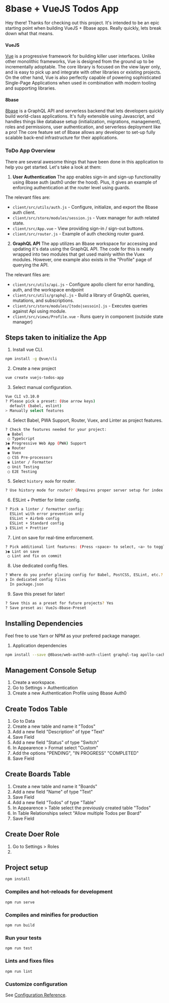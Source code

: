 # 8base + VueJS Todos App

Hey there! Thanks for checking out this project. It's intended to be an epic starting point when building VueJS + 8base apps. Really quickly, lets break down what that means.

#### VueJS
[Vue](https://vuejs.org/v2/guide/) is a progressive framework for building killer user interfaces. Unlike other monolithic frameworks, Vue is designed from the ground up to be incrementally adoptable. The core library is focused on the view layer only, and is easy to pick up and integrate with other libraries or existing projects. On the other hand, Vue is also perfectly capable of powering sophisticated Single-Page Applications when used in combination with modern tooling and supporting libraries.

#### 8base
[8base](https://docs.8base.com/) is a GraphQL API and serverless backend that lets developers quickly build world-class applications. It's fully extensible using Javascript, and handles things like database setup (initialization, migrations, management), roles and permissions, user authentication, and serverless deployment like a pro! The core feature set of 8base allows any developer to set-up fully scalable back-end infrastructure for their applications.

### ToDo App Overview
There are several awesome things that have been done in this application to help you get started. Let's take a look at them:

1. **User Authentication**
The app enables sign-in and sign-up functionality using 8base auth (auth0 under the hood). Plus, it gives an example of enforcing authentication at the router level using guards.

The relevant files are:
* `client/src/utils/auth.js` - Configure, initialize, and export the 8base auth client.
* `client/src/store/modules/session.js` - Vuex manager for auth related state.
* `client/src/App.vue` - View providing sign-in / sign-out buttons.
* `client/src/router.js` - Example of auth checking router guard.

2. **GraphQL API**
The app utilizes an 8base workspace for accessing and updating it's data using the GraphQL API. The code for this is neatly wrapped into two modules that get used mainly within the Vuex modules. However, one example also exists in the "Profile" page of querying the API.

The relevant files are:
* `client/src/utils/api.js` - Configure apollo client for error handling, auth, and the workspace endpoint
* `client/src/utils/graphql.js` - Build a library of GraphQL queries, mutations, and subscriptions.
* `client/src/store/modules/[todo|sessoin].js` - Executes queries against Api using module.
* `client/src/views/Profile.vue` - Runs query in component (outside state manager)

## Steps taken to initialize the App

1. Install vue CLI.
```sh
npm install -g @vue/cli
```

2. Create a new project
```sh
vue create vuejs-todos-app
```

3. Select manual configuration.
```sh
Vue CLI v3.10.0
? Please pick a preset: (Use arrow keys)
  default (babel, eslint)
> Manually select features
```

4. Select Babel, PWA Support, Router, Vuex, and Linter as project features.
```sh
? Check the features needed for your project:
 ◉ Babel
 ◯ TypeScript
❯◉ Progressive Web App (PWA) Support
 ◉ Router
 ◉ Vuex
 ◯ CSS Pre-processors
 ◉ Linter / Formatter
 ◯ Unit Testing
 ◯ E2E Testing
```

5. Select `history mode` for router.
```sh
? Use history mode for router? (Requires proper server setup for index fallback in production) Yes
```

6. ESLint + Prettier for linter config.
```sh
? Pick a linter / formatter config:
  ESLint with error prevention only
  ESLint + Airbnb config
  ESLint + Standard config
❯ ESLint + Prettier
```

7. Lint on save for real-time enforcement.
```sh
? Pick additional lint features: (Press <space> to select, <a> to toggle all, <i> to invert selection)
❯◉ Lint on save
 ◯ Lint and fix on commit
```

8. Use dedicated config files.
```sh
? Where do you prefer placing config for Babel, PostCSS, ESLint, etc.? (Use arrow keys)
❯ In dedicated config files
  In package.json
```

9. Save this preset for later!
```sh
? Save this as a preset for future projects? Yes
? Save preset as: VueJs-8base-Preset
```

## Installing Dependencies
Feel free to use Yarn or NPM as your prefered package manager.

1. Application dependencies
```sh
npm install --save @8base/web-auth0-auth-client graphql-tag apollo-cache-inmemory apollo-client apollo-link-http
```

## Management Console Setup

1. Create a workspace.
2. Go to Settings > Authentication
3. Create a new Authentication Profile using 8base Auth0

## Create Todos Table

1. Go to Data
2. Create a new table and name it "Todos"
3. Add a new field "Description" of type "Text"
4. Save Field
5. Add a new field "Status" of type "Switch" 
6. In Appearence > Format select "Custom"
7. Add the options "PENDING", "IN PROGRESS" "COMPLETED"
8. Save Field

## Create Boards Table

1. Create a new table and name it "Boards"
2. Add a new field "Name" of type "Text"
3. Save Field
4. Add a new field "Todos" of type "Table"
5. In Appearence > Table select the previously created table "Todos"
6. In Table Relationships select "Allow multiple Todos per Board"
7. Save Field

## Create Doer Role

1. Go to Settings > Roles
2. 

## Project setup
```
npm install
```

### Compiles and hot-reloads for development
```
npm run serve
```

### Compiles and minifies for production
```
npm run build
```

### Run your tests
```
npm run test
```

### Lints and fixes files
```
npm run lint
```

### Customize configuration
See [Configuration Reference](https://cli.vuejs.org/config/).
